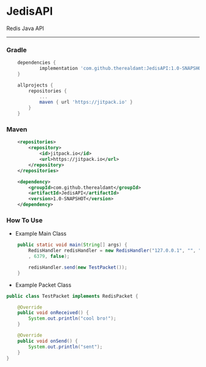 # JedisAPI
Redis Java API

***

### Gradle

```gradle
	dependencies {
	        implementation 'com.github.therealdamt:JedisAPI:1.0-SNAPSHOT'
	}

	allprojects {
		repositories {
			...
			maven { url 'https://jitpack.io' }
		}
	}
```

### Maven

```xml
	<repositories>
		<repository>
		    <id>jitpack.io</id>
		    <url>https://jitpack.io</url>
		</repository>
	</repositories>

	<dependency>
	    <groupId>com.github.therealdamt</groupId>
	    <artifactId>JedisAPI</artifactId>
	    <version>1.0-SNAPSHOT</version>
	</dependency>
````

### How To Use

* Example Main Class
```java
    public static void main(String[] args) {
        RedisHandler redisHandler = new RedisHandler("127.0.0.1", "", "redis"
        , 6379, false);

        redisHandler.send(new TestPacket());
    }
```

* Example Packet Class
```java
public class TestPacket implements RedisPacket {

    @Override
    public void onReceived() {
        System.out.println("cool bro!");
    }

    @Override
    public void onSend() {
        System.out.println("sent");
    }
}
```
